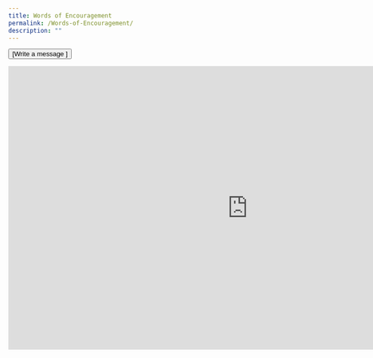 ```yaml
---
title: Words of Encouragement
permalink: /Words-of-Encouragement/
description: ""
---
```

<button type="button">[Write a message ]</button>
<iframe src="https://docs.google.com/presentation/d/e/2PACX-1vSJkuIFYngkQCMzgnfcM6jJ0MNfm6EJ1zCoGjstybF7pX8KN32rUnEb3kDGbOdKLpceQJQNhAuwmMpG/embed?start=false&amp;loop=false&amp;delayms=3000" frameborder="0" width="960" height="569" allowfullscreen="true"></iframe>
